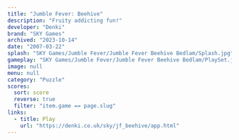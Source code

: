 ```yaml
---
title: "Jumble Fever: Beehive"
description: "Fruity addicting fun!"
developer: "Denki"
brand: "SKY Games"
archived: "2023-10-14"
date: "2007-03-22"
splash: "SKY Games/Jumble Fever/Jumble Fever Beehive Bedlam/Splash.jpg"
gameplay: "SKY Games/Jumble Fever/Jumble Fever Beehive Bedlam/PlaySet.jpg"
image: null
menu: null
category: "Puzzle"
scores:
  sort: score
  reverse: true
  filter: "item.game == page.slug"
links:
  - title: Play
    url: "https://denki.co.uk/sky/jf_beehive/app.html"
---
```

